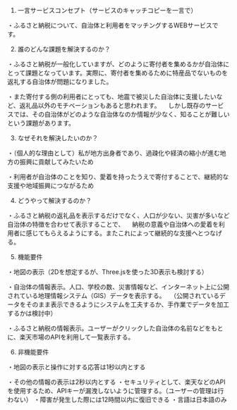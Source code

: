 1. 一言サービスコンセプト（サービスのキャッチコピーを一言で）

・ふるさと納税について、自治体と利用者をマッチングするWEBサービスです。

    
2. 誰のどんな課題を解決するのか？

・ふるさと納税が一般化していますが、どのように寄付者を集めるかが自治体にとって課題となっています。実際に、寄付者を集めるために特産品でないものを返礼する自治体が問題になりました。

・また寄付する側の利用者にとっても、地震で被災した自治体に支援したいなど、返礼品以外のモチベーションもあると思われます。
　しかし既存のサービスでは、その自治体がどのような自治体なのか情報が少なく、知ることが難しいという課題があります。

    
3. なぜそれを解決したいのか？

・（個人的な理由として）私が地方出身者であり、過疎化や経済の縮小が進む地方の振興に貢献してみたいため

・利用者が自治体のことを知り、愛着を持ったうえで寄付することで、継続的な支援や地域振興につながるため


4. どうやって解決するのか？

・ふるさと納税の返礼品を表示するだけでなく、人口が少ない、災害が多いなど自治体の特徴を合わせて表示することで、
　納税の意義や自治体への愛着を利用者に感じてもらえるようにする。またこれによって継続的な支援へとつなげる。  

    
5. 機能要件
   
・地図の表示（2Dを想定するが、Three.jsを使った3D表示も検討する）

・自治体の情報表示。人口、学校の数、災害情報など、インターネット上に公開されている地理情報システム（GIS）データを表示する。
　（公開されているデータをそのまま表示できるようにシステムを工夫するか、手作業でデータを加工するかは検討中）
 
・ふるさと納税の情報表示。ユーザーがクリックした自治体の名前などをもとに、楽天市場のAPIを利用して一覧表示する。


6. 非機能要件

・地図の表示と操作に対する応答は1秒以内とする

・その他の情報の表示は2秒以内とする
・セキュリティとして、楽天などのAPIを使用するため、APIキーが漏洩しないように管理する。（ユーザーの管理は行わない）
・障害が発生した際には12時間以内に復旧できる
・言語は日本語のみ
